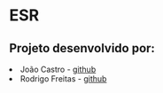# ESR

## Projeto desenvolvido por:<br>
<li> João Castro - <a href="https://github.com/joaocasr">github</a></li>
<li> Rodrigo Freitas - <a href="https://github.com/GWFM">github</a></li>
